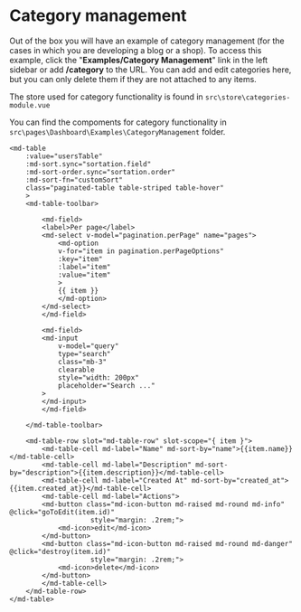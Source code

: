 # Category management 

Out of the box you will have an example of category management (for the cases in which you are developing a blog or a shop). To access this example, click the "**Examples/Category Management**" link in the left sidebar or add **/category** to the URL.
You can add and edit categories here, but you can only delete them if they are not attached to any items.

The store used for category functionality is found in `src\store\categories-module.vue`

You can find the compoments for category functionality in `src\pages\Dashboard\Examples\CategoryManagement` folder.

```
<md-table
    :value="usersTable"
    :md-sort.sync="sortation.field"
    :md-sort-order.sync="sortation.order"
    :md-sort-fn="customSort"
    class="paginated-table table-striped table-hover"
    >
    <md-table-toolbar>

        <md-field>
        <label>Per page</label>
        <md-select v-model="pagination.perPage" name="pages">
            <md-option
            v-for="item in pagination.perPageOptions"
            :key="item"
            :label="item"
            :value="item"
            >
            {{ item }}
            </md-option>
        </md-select>
        </md-field>

        <md-field>
        <md-input
            v-model="query"
            type="search"
            class="mb-3"
            clearable
            style="width: 200px"
            placeholder="Search ..."
        >
        </md-input>
        </md-field>

    </md-table-toolbar>

    <md-table-row slot="md-table-row" slot-scope="{ item }">
        <md-table-cell md-label="Name" md-sort-by="name">{{item.name}}</md-table-cell>
        <md-table-cell md-label="Description" md-sort-by="description">{{item.description}}</md-table-cell>
        <md-table-cell md-label="Created At" md-sort-by="created_at">{{item.created_at}}</md-table-cell>
        <md-table-cell md-label="Actions">
        <md-button class="md-icon-button md-raised md-round md-info" @click="goToEdit(item.id)"
                    style="margin: .2rem;">
            <md-icon>edit</md-icon>
        </md-button>
        <md-button class="md-icon-button md-raised md-round md-danger" @click="destroy(item.id)"
                    style="margin: .2rem;">
            <md-icon>delete</md-icon>
        </md-button>
        </md-table-cell>
    </md-table-row>
</md-table>

```